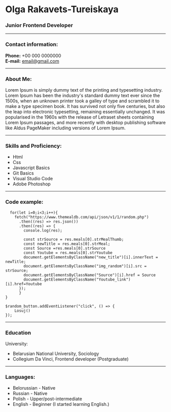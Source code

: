 # Olga Rakavets-Tureiskaya

### Junior Frontend Developer
***


### **Contact information:**  
**Phone:** +00 000 0000000  
**E-mail:** email@gmail.com

***
### **About Me:**

Lorem Ipsum is simply dummy text of the printing and typesetting industry. Lorem Ipsum has been the industry's standard dummy text ever since the 1500s, when an unknown printer took a galley of type and scrambled it to make a type specimen book. It has survived not only five centuries, but also the leap into electronic typesetting, remaining essentially unchanged. It was popularised in the 1960s with the release of Letraset sheets containing Lorem Ipsum passages, and more recently with desktop publishing software like Aldus PageMaker including versions of Lorem Ipsum.
***


### **Skills and Proficiency:**

+ Html
+ Css
+ Javascript Basics
+ Git Basics
+ Visual Studio Code
+ Adobe Photoshop  

***
### **Code example:**

```function Losuj() {
  for(let i=0;i<3;i++){
    fetch("https://www.themealdb.com/api/json/v1/1/random.php")
      .then((res) => res.json())
      .then((res) => {
        console.log(res);
  
        const strSource = res.meals[0].strMealThumb;
        const newTitle = res.meals[0].strMeal;
        const Source =res.meals[0].strSource
        const Youtube = res.meals[0].strYoutube
        document.getElementsByClassName("new_title")[i].innerText = newTitle;
        document.getElementsByClassName("img_random")[i].src = strSource;
        document.getElementsByClassName("Source")[i].href = Source
        document.getElementsByClassName("Youtube_link")[i].href=Youtube
      });
      }
}

$random_button.addEventListener("click", () => {
    Losuj()
});
```

***

### **Education**

University:
 + Belarusian National University, Sociology
 + Collegium Da Vinci, Frontend developer (Postgraduate)

***
### **Languages:**

+ Belorussian - Native
+ Russian - Native
+ Polish - Upper/post-intermediate
+ English - Beginner (I started learning English.)
